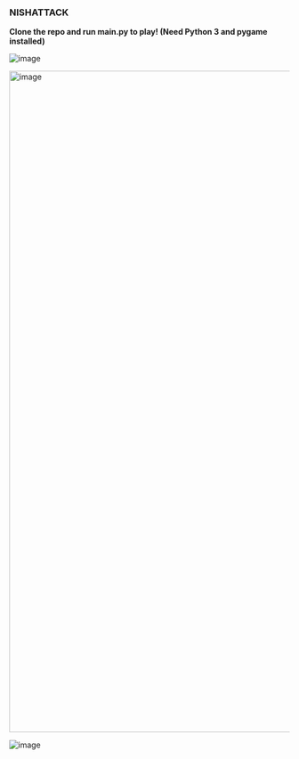### NISHATTACK
**Clone the repo and run main.py to play! (Need Python 3 and pygame installed)**

![image](https://github.com/ctaphal/nishattack/assets/67525176/6ab58cdd-79ce-4aaa-adea-2423745f054a)

<img width="1188" alt="image" src="https://github.com/ctaphal/nishattack/assets/67525176/242e6eb9-610c-4744-a035-82b30e4ea84e">

![image](https://github.com/ctaphal/nishattack/assets/67525176/f5824a61-01b3-4cfd-971b-187457c3e7ee)

